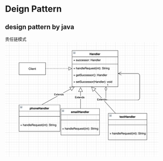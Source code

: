 # Deign Pattern
design pattern by java
------
责任链模式  
![image](https://github.com/Li2210/deignPatternStudy/blob/master/img/COR.png)